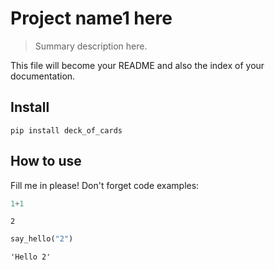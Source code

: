 
# Project name1 here
> Summary description here.


This file will become your README and also the index of your documentation.

## Install

`pip install deck_of_cards`

## How to use

Fill me in please! Don't forget code examples:

```python
1+1
```




    2



```python
say_hello("2")
```




    'Hello 2'


